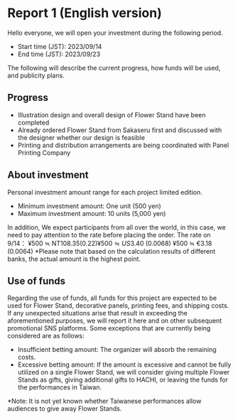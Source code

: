 # Report 1 (English version)

Hello everyone, we will open your investment during the following period.

- Start time (JST): 2023/09/14
- End time (JST): 2023/09/23

The following will describe the current progress, how funds will be used, and publicity plans.

## Progress

- Illustration design and overall design of Flower Stand have been completed
- Already ordered Flower Stand from Sakaseru first and discussed with the designer whether our design is feasible
- Printing and distribution arrangements are being coordinated with Panel Printing Company

## About investment

Personal investment amount range for each project limited edition.

- Minimum investment amount: One unit (500 yen)
- Maximum investment amount: 10 units (5,000 yen)

In addition, We expect participants from all over the world, in this case, we need to pay attention to the rate before placing the order.
The rate on 9/14：
¥500 ≒ NT$108.35 (0.22)
¥500 ≒ US$3.40 (0.0068)
¥500 ≒ €3.18 (0.0064)
*Please note that based on the calculation results of different banks, the actual amount is the highest point.

## Use of funds

Regarding the use of funds, all funds for this project are expected to be used for Flower Stand, decorative panels, printing fees, and shipping costs.
If any unexpected situations arise that result in exceeding the aforementioned purposes, we will report it here and on other subsequent promotional SNS platforms.
Some exceptions that are currently being considered are as follows:

- Insufficient betting amount: The organizer will absorb the remaining costs.
- Excessive betting amount: If the amount is excessive and cannot be fully utilized on a single Flower Stand, we will consider giving multiple Flower Stands as gifts, giving additional gifts to HACHI, or leaving the funds for the performances in Taiwan.

*Note: It is not yet known whether Taiwanese performances allow audiences to give away Flower Stands.